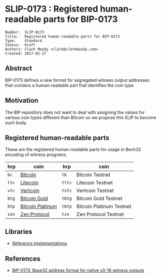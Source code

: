 # SLIP-0173 : Registered human-readable parts for BIP-0173

```
Number:  SLIP-0173
Title:   Registered human-readable parts for BIP-0173
Type:    Standard
Status:  Draft
Authors: Clark Moody <clark@clarkmoody.com>
Created: 2017-05-17
```

## Abstract

BIP-0173 defines a new format for segregated witness output addresses that contains a human-readable part that identifies the coin type.

## Motivation

The BIP repository does not want to deal with assigning the values for various coin types different than Bitcoin so we propose this SLIP to become such body.

## Registered human-readable parts

These are the registered human-readable parts for usage in Bech32 encoding of witness programs.

hrp   | coin                                     | hrp    | coin                     |
------|------------------------------------------|--------|--------------------------|
`bc`  | [Bitcoin](https://bitcoin.org/)          | `tb`   | Bitcoin Testnet          |
`ltc` | [Litecoin](https://litecoin.org/)        | `tltc` | Litecoin Testnet         |
`vtc` | [Vertcoin](https://vertcoin.org/)        | `tvtc` | Vertcoin Testnet         |
`btg` | [Bitcoin Gold](https://bitcoingold.org/) | `tbtg` | Bitcoin Gold Testnet     |
`btp` | [Bitcoin Platinum](https://btcplt.org/)  | `tbtp` | Bitcoin Platinum Testnet |
`zen` | [Zen Protocol](https://zenprotocol.com/) | `tzn`  | Zen Protocol Testnet     |

## Libraries

* [Reference Implementations](https://github.com/sipa/bech32/tree/master/ref)

## References

* [BIP-0173: Base32 address format for native v0-16 witness outputs](https://github.com/bitcoin/bips/blob/master/bip-0173.mediawiki)
